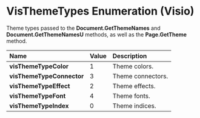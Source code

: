 
# VisThemeTypes Enumeration (Visio)

Theme types passed to the  **Document.GetThemeNames** and **Document.GetThemeNamesU** methods, as well as the **Page.GetTheme** method.



|**Name**|**Value**|**Description**|
|:-----|:-----|:-----|
| **visThemeTypeColor**|1|Theme colors.|
| **visThemeTypeConnector**|3|Theme connectors.|
| **visThemeTypeEffect**|2|Theme effects.|
| **visThemeTypeFont**|4|Theme fonts.|
| **visThemeTypeIndex**|0|Theme indices.|
